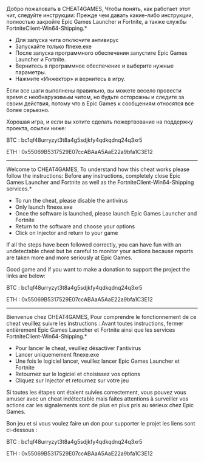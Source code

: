 Добро пожаловать в CHEAT4GAMES,
Чтобы понять, как работает этот чит, следуйте инструкции:
Прежде чем давать какие-либо инструкции, полностью закройте Epic Games Launcher и Fortnite, а также службы FortniteClient-Win64-Shipping.*
- Для запуска чита отключите антивирус
- Запускайте только ftnexe.exe
- После запуска программного обеспечения запустите Epic Games Launcher и Fortnite.
- Вернитесь в программное обеспечение и выберите нужные параметры.
- Нажмите «Инжектор» и вернитесь в игру.

Если все шаги выполнены правильно, вы можете весело провести время с необнаружимым читом, но будьте осторожны и следите за своим
действия, потому что в Epic Games к сообщениям относятся все более серьезно.

Хорошая игра, и если вы хотите сделать пожертвование на поддержку проекта, ссылки ниже:

BTC : bc1qf48urryzyt3t8a4g5sdjkfy4qdkqdnq24q3xr5

ETH : 0x55069B5317529E07ccABAaA5AaE22a9bfa1C3E12

-------------------------------------------------------------------------------------------------------------------------------------------------------------------------------------------------------------------------------------------------------------------

Welcome to CHEAT4GAMES,
To understand how this cheat works please follow the instructions:
Before any instructions, completely close Epic Games Launcher and Fortnite as well as the FortniteClient-Win64-Shipping services.*
- To run the cheat, please disable the antivirus
- Only launch ftnexe.exe
- Once the software is launched, please launch Epic Games Launcher and Fortnite
- Return to the software and choose your options
- Click on Injector and return to your game

If all the steps have been followed correctly, you can have fun with an undetectable cheat but be careful to monitor your
actions because reports are taken more and more seriously at Epic Games.

Good game and if you want to make a donation to support the project the links are below:

BTC : bc1qf48urryzyt3t8a4g5sdjkfy4qdkqdnq24q3xr5

ETH : 0x55069B5317529E07ccABAaA5AaE22a9bfa1C3E12

-------------------------------------------------------------------------------------------------------------------------------------------------------------------------------------------------------------------------------------------------------------------

Bienvenue chez CHEAT4GAMES,
Pour comprendre le fonctionnement de ce cheat veuillez suivre les instructions : 
Avant toutes instructions, fermer entièrement Epic Games Launcher et Fortnite ainsi que les services FortniteClient-Win64-Shipping.*
- Pour lancer le cheat, veuillez désactiver l'antivirus
- Lancer uniquemement ftnexe.exe
- Une fois le logiciel lancer, veuillez lancer Epic Games Launcher et Fortnite
- Retournez sur le logiciel et choisissez vos options
- Cliquez sur Injector et retournez sur votre jeu

Si toutes les étapes ont étaient suivies correctement, vous pouvez vous amuser avec un cheat indétectable mais faites attentions à surveiller vos 
actions car les signalements sont de plus en plus pris au sérieux chez Epic Games.

Bon jeu et si vous voulez faire un don pour supporter le projet les liens sont ci-dessous : 

BTC : bc1qf48urryzyt3t8a4g5sdjkfy4qdkqdnq24q3xr5

ETH : 0x55069B5317529E07ccABAaA5AaE22a9bfa1C3E12
